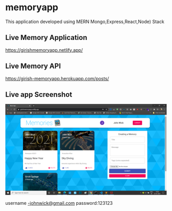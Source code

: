 # memoryapp

This application developed using MERN Mongo,Express,React,Node) Stack

## Live Memory Application
https://girishmemoryapp.netlify.app/



## Live Memory API 
https://girish-memoryapp.herokuapp.com/posts/

## Live app Screenshot
![](./app.png)

username -johnwick@gmail.com
password:123123


